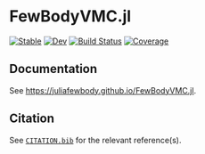 # FewBodyVMC.jl

[![Stable](https://img.shields.io/badge/docs-stable-blue.svg)](https://JuliaFewBody.github.io/FewBodyVMC.jl/stable/)
[![Dev](https://img.shields.io/badge/docs-dev-blue.svg)](https://JuliaFewBody.github.io/FewBodyVMC.jl/dev/)
[![Build Status](https://github.com/JuliaFewBody/FewBodyVMC.jl/actions/workflows/CI.yml/badge.svg?branch=main)](https://github.com/JuliaFewBody/FewBodyVMC.jl/actions/workflows/CI.yml?query=branch%3Amain)
[![Coverage](https://codecov.io/gh/JuliaFewBody/FewBodyVMC.jl/branch/main/graph/badge.svg)](https://codecov.io/gh/JuliaFewBody/FewBodyVMC.jl)

## Documentation

See https://juliafewbody.github.io/FewBodyVMC.jl.

## Citation

See [`CITATION.bib`](CITATION.bib) for the relevant reference(s).
